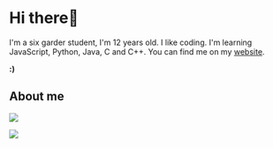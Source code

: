 # Hi there👋
I'm a six garder student, I'm 12 years old. I like coding. I'm learning JavaScript, Python, Java, C and C++. You can find me on my [website](https://47.108.77.223).

**:)**

## About me

![](https://camo.githubusercontent.com/71395ece5b8e023b8242c7edb9c8123238354439be4a4c607596a567e67ac69f/68747470733a2f2f6769746875622d726561646d652d73746174732e76657263656c2e6170702f6170693f757365726e616d653d3336383537333630372673686f775f69636f6e733d747275652673686f775f69636f6e733d74727565267468656d653d636f62616c74)

![](https://camo.githubusercontent.com/a3e52f70a96f7b7617627cdd6bec0255082a845a54f7c20667e8801a9d775854/68747470733a2f2f6769746875622d726561646d652d73746174732e76657263656c2e6170702f6170692f746f702d6c616e67732f3f757365726e616d653d33363835373336303726686964653d68746d6c266c61796f75743d636f6d70616374267468656d653d636f62616c74)
